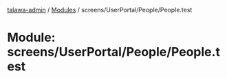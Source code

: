 [talawa-admin](../README.md) / [Modules](../modules.md) / screens/UserPortal/People/People.test

# Module: screens/UserPortal/People/People.test
